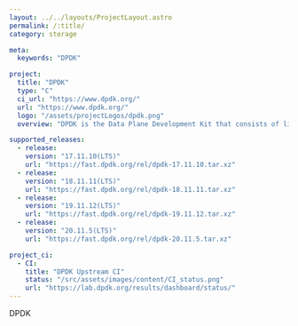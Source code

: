 ```yaml
---
layout: ../../layouts/ProjectLayout.astro
permalink: /:title/
category: storage

meta:
  keywords: "DPDK"

project:
  title: "DPDK"
  type: "C"
  ci_url: "https://www.dpdk.org/"
  url: "https://www.dpdk.org/"
  logo: "/assets/projectLogos/dpdk.png"
  overview: "DPDK is the Data Plane Development Kit that consists of libraries to accelerate packet processing workloads running on a wide variety of CPU architectures. Designed to run on x86, POWER and ARM processors, it runs mostly in Linux userland, with a FreeBSD port available for a subset of DPDK features. DPDK is licensed under the Open Source BSD License."

supported_releases:
  - release:
    version: "17.11.10(LTS)"
    url: "https://fast.dpdk.org/rel/dpdk-17.11.10.tar.xz"
  - release:
    version: "18.11.11(LTS)"
    url: "https://fast.dpdk.org/rel/dpdk-18.11.11.tar.xz"
  - release:
    version: "19.11.12(LTS)"
    url: "https://fast.dpdk.org/rel/dpdk-19.11.12.tar.xz"
  - release:
    version: "20.11.5(LTS)"
    url: "https://fast.dpdk.org/rel/dpdk-20.11.5.tar.xz"

project_ci:
  - CI:
    title: "DPDK Upstream CI"
    status: "/src/assets/images/content/CI_status.png"
    url: "https://lab.dpdk.org/results/dashboard/status/"
---
```


<p>DPDK</p>
